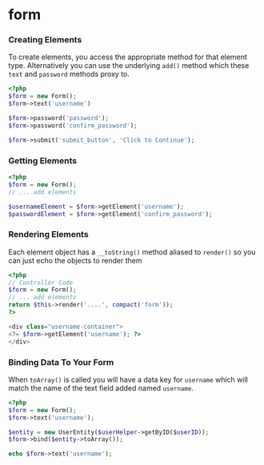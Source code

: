 form
====

### Creating Elements

To create elements, you access the appropriate method for that element type. Alternatively you can use the underlying ``add()`` method which these ``text`` and ``password`` methods proxy to.

``` php
<?php
$form = new Form();
$form->text('username')

$form->password('password');
$form->password('confirm_password');

$form->submit('submit_button', 'Click to Continue');
```

### Getting Elements
``` php
<?php
$form = new Form();
// ... add elements

$usernameElement = $form->getElement('username');
$passwordElement = $form->getElement('confirm_password');

```

### Rendering Elements

Each element object has a ``__toString()`` method aliased to ``render()`` so you can just echo the objects to render them

``` php
<?php
// Controller Code
$form = new Form();
// ... add elements
return $this->render('....', compact('form'));
?>

<div class="username-container">
<?= $form->getElement('username'); ?>
</div>
```


### Binding Data To Your Form

When ``toArray()`` is called you will have a data key for ``username`` which will match the name of the text field added named ``username``.

``` php
<?php
$form = new Form();
$form->text('username');

$entity = new UserEntity($userHelper->getByID($userID));
$form->bind($entity->toArray());

echo $form->text('username');
```
